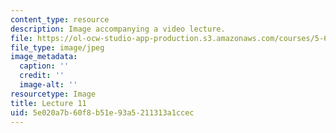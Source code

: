 ```yaml
---
content_type: resource
description: Image accompanying a video lecture.
file: https://ol-ocw-studio-app-production.s3.amazonaws.com/courses/5-60-thermodynamics-kinetics-spring-2008/5e020a7b60f8b51e93a5211313a1ccec_lec11_th.jpg
file_type: image/jpeg
image_metadata:
  caption: ''
  credit: ''
  image-alt: ''
resourcetype: Image
title: Lecture 11
uid: 5e020a7b-60f8-b51e-93a5-211313a1ccec
---
```

